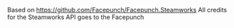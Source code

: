 Based on https://github.com/Facepunch/Facepunch.Steamworks
All credits for the Steamworks API goes to the Facepunch